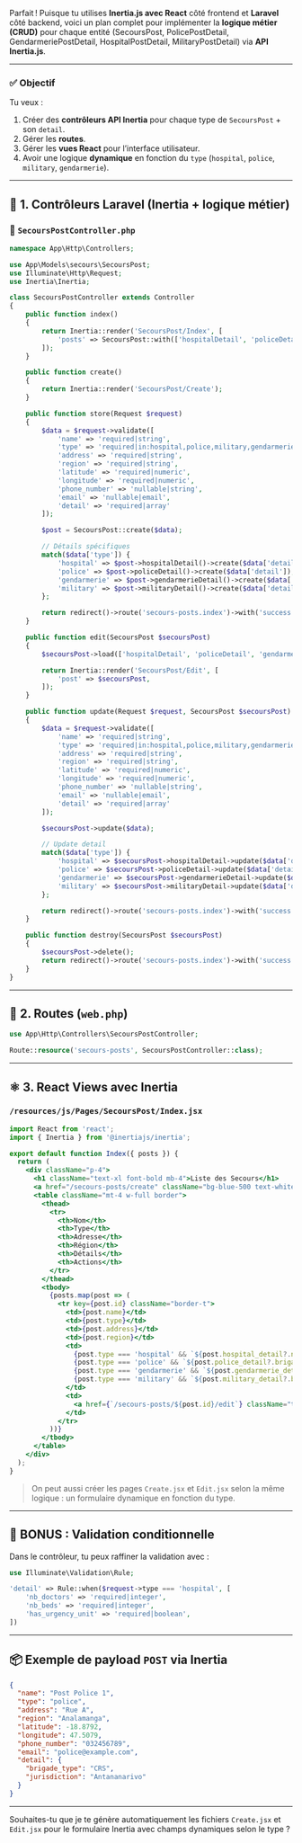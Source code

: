 Parfait ! Puisque tu utilises **Inertia.js avec React** côté frontend et **Laravel** côté backend, voici un plan complet pour implémenter la **logique métier (CRUD)** pour chaque entité (SecoursPost, PolicePostDetail, GendarmeriePostDetail, HospitalPostDetail, MilitaryPostDetail) via **API Inertia.js**.

---

### ✅ Objectif

Tu veux :

1. Créer des **contrôleurs API Inertia** pour chaque type de `SecoursPost` + son `detail`.
2. Gérer les **routes**.
3. Gérer les **vues React** pour l’interface utilisateur.
4. Avoir une logique **dynamique** en fonction du `type` (`hospital`, `police`, `military`, `gendarmerie`).

---

## 🧩 1. Contrôleurs Laravel (Inertia + logique métier)

### 🔹 `SecoursPostController.php`

```php
namespace App\Http\Controllers;

use App\Models\secours\SecoursPost;
use Illuminate\Http\Request;
use Inertia\Inertia;

class SecoursPostController extends Controller
{
    public function index()
    {
        return Inertia::render('SecoursPost/Index', [
            'posts' => SecoursPost::with(['hospitalDetail', 'policeDetail', 'gendarmerieDetail', 'militaryDetail'])->get()
        ]);
    }

    public function create()
    {
        return Inertia::render('SecoursPost/Create');
    }

    public function store(Request $request)
    {
        $data = $request->validate([
            'name' => 'required|string',
            'type' => 'required|in:hospital,police,military,gendarmerie',
            'address' => 'required|string',
            'region' => 'required|string',
            'latitude' => 'required|numeric',
            'longitude' => 'required|numeric',
            'phone_number' => 'nullable|string',
            'email' => 'nullable|email',
            'detail' => 'required|array'
        ]);

        $post = SecoursPost::create($data);

        // Détails spécifiques
        match($data['type']) {
            'hospital' => $post->hospitalDetail()->create($data['detail']),
            'police' => $post->policeDetail()->create($data['detail']),
            'gendarmerie' => $post->gendarmerieDetail()->create($data['detail']),
            'military' => $post->militaryDetail()->create($data['detail']),
        };

        return redirect()->route('secours-posts.index')->with('success', 'Post created.');
    }

    public function edit(SecoursPost $secoursPost)
    {
        $secoursPost->load(['hospitalDetail', 'policeDetail', 'gendarmerieDetail', 'militaryDetail']);

        return Inertia::render('SecoursPost/Edit', [
            'post' => $secoursPost,
        ]);
    }

    public function update(Request $request, SecoursPost $secoursPost)
    {
        $data = $request->validate([
            'name' => 'required|string',
            'type' => 'required|in:hospital,police,military,gendarmerie',
            'address' => 'required|string',
            'region' => 'required|string',
            'latitude' => 'required|numeric',
            'longitude' => 'required|numeric',
            'phone_number' => 'nullable|string',
            'email' => 'nullable|email',
            'detail' => 'required|array'
        ]);

        $secoursPost->update($data);

        // Update detail
        match($data['type']) {
            'hospital' => $secoursPost->hospitalDetail->update($data['detail']),
            'police' => $secoursPost->policeDetail->update($data['detail']),
            'gendarmerie' => $secoursPost->gendarmerieDetail->update($data['detail']),
            'military' => $secoursPost->militaryDetail->update($data['detail']),
        };

        return redirect()->route('secours-posts.index')->with('success', 'Post updated.');
    }

    public function destroy(SecoursPost $secoursPost)
    {
        $secoursPost->delete();
        return redirect()->route('secours-posts.index')->with('success', 'Post deleted.');
    }
}
```

---

## 🧾 2. Routes (`web.php`)

```php
use App\Http\Controllers\SecoursPostController;

Route::resource('secours-posts', SecoursPostController::class);
```

---

## ⚛️ 3. React Views avec Inertia

### `/resources/js/Pages/SecoursPost/Index.jsx`

```jsx
import React from 'react';
import { Inertia } from '@inertiajs/inertia';

export default function Index({ posts }) {
  return (
    <div className="p-4">
      <h1 className="text-xl font-bold mb-4">Liste des Secours</h1>
      <a href="/secours-posts/create" className="bg-blue-500 text-white px-4 py-2 rounded">Créer</a>
      <table className="mt-4 w-full border">
        <thead>
          <tr>
            <th>Nom</th>
            <th>Type</th>
            <th>Adresse</th>
            <th>Région</th>
            <th>Détails</th>
            <th>Actions</th>
          </tr>
        </thead>
        <tbody>
          {posts.map(post => (
            <tr key={post.id} className="border-t">
              <td>{post.name}</td>
              <td>{post.type}</td>
              <td>{post.address}</td>
              <td>{post.region}</td>
              <td>
                {post.type === 'hospital' && `${post.hospital_detail?.nb_doctors} docteurs, ${post.hospital_detail?.nb_beds} lits`}
                {post.type === 'police' && `${post.police_detail?.brigade_type}`}
                {post.type === 'gendarmerie' && `${post.gendarmerie_detail?.rural_or_urban}`}
                {post.type === 'military' && `${post.military_detail?.base_name}`}
              </td>
              <td>
                <a href={`/secours-posts/${post.id}/edit`} className="text-blue-600">Modifier</a>
              </td>
            </tr>
          ))}
        </tbody>
      </table>
    </div>
  );
}
```

> On peut aussi créer les pages `Create.jsx` et `Edit.jsx` selon la même logique : un formulaire dynamique en fonction du type.

---

## 🧠 BONUS : Validation conditionnelle

Dans le contrôleur, tu peux raffiner la validation avec :

```php
use Illuminate\Validation\Rule;

'detail' => Rule::when($request->type === 'hospital', [
    'nb_doctors' => 'required|integer',
    'nb_beds' => 'required|integer',
    'has_urgency_unit' => 'required|boolean',
])
```

---

## 📦 Exemple de payload `POST` via Inertia

```json
{
  "name": "Post Police 1",
  "type": "police",
  "address": "Rue A",
  "region": "Analamanga",
  "latitude": -18.8792,
  "longitude": 47.5079,
  "phone_number": "032456789",
  "email": "police@example.com",
  "detail": {
    "brigade_type": "CRS",
    "jurisdiction": "Antananarivo"
  }
}
```

---

Souhaites-tu que je te génère automatiquement les fichiers `Create.jsx` et `Edit.jsx` pour le formulaire Inertia avec champs dynamiques selon le type ?
